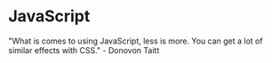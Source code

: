 # JavaScript

"What is comes to using JavaScript, less is more. You can get a lot of similar effects with CSS." - Donovon Taitt

